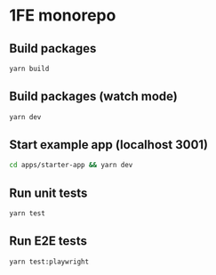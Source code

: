 # 1FE monorepo

## Build packages

```bash
yarn build
```

## Build packages (watch mode)

```bash
yarn dev
```

## Start example app (localhost 3001)

```bash
cd apps/starter-app && yarn dev
```

## Run unit tests

```bash
yarn test
```

## Run E2E tests

```bash
yarn test:playwright
```
